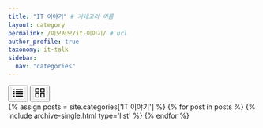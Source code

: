 ```yaml
---
title: "IT 이야기" # 카테고리 이름
layout: category
permalink: /이모저모/it-이야기/ # url
author_profile: true
taxonomy: it-talk
sidebar:
  nav: "categories"
---
```


<!-- 🔘 View Switch Buttons -->

<div class="view-switch">
  <button id="list-view-btn" class="view-btn active">
    <img src="/assets/images/berry.png" alt="List View" width="24"> 
  </button>
  <button id="grid-view-btn" class="view-btn">
    <img src="/assets/images/enabi.png" alt="Grid View" width="24"> 
  </button>

</div>


<!-- 💡 List View -->
<div id="list-view" class="view-mode">
  {% assign posts = site.categories['IT 이야기'] %}
  {% for post in posts %}
    {% include archive-single.html type='list' %}
  {% endfor %}
</div>

<!-- 💡 Grid View -->
<div id="grid-view" class="view-mode" style="display: none;">
  {% assign posts = site.categories['IT 이야기'] %}
  {% for post in posts %}
    {% include archive-single.html type='grid' %}
  {% endfor %}
</div>

<script>
  document.addEventListener('DOMContentLoaded', () => {
    const listBtn = document.getElementById('list-view-btn');
    const gridBtn = document.getElementById('grid-view-btn');
    const listView = document.getElementById('list-view');
    const gridView = document.getElementById('grid-view');

    function switchView(mode) {
      if (mode === 'grid') {
        listView.style.display = 'none';
        gridView.style.display = 'block';
        listBtn.classList.remove('active');
        gridBtn.classList.add('active');
      } else {
        listView.style.display = 'block';
        gridView.style.display = 'none';
        gridBtn.classList.remove('active');
        listBtn.classList.add('active');
      }
      localStorage.setItem('viewMode', mode);
    }

    listBtn.addEventListener('click', () => switchView('list'));
    gridBtn.addEventListener('click', () => switchView('grid'));

    const saved = localStorage.getItem('viewMode') || 'list';
    switchView(saved);
  });
</script>

